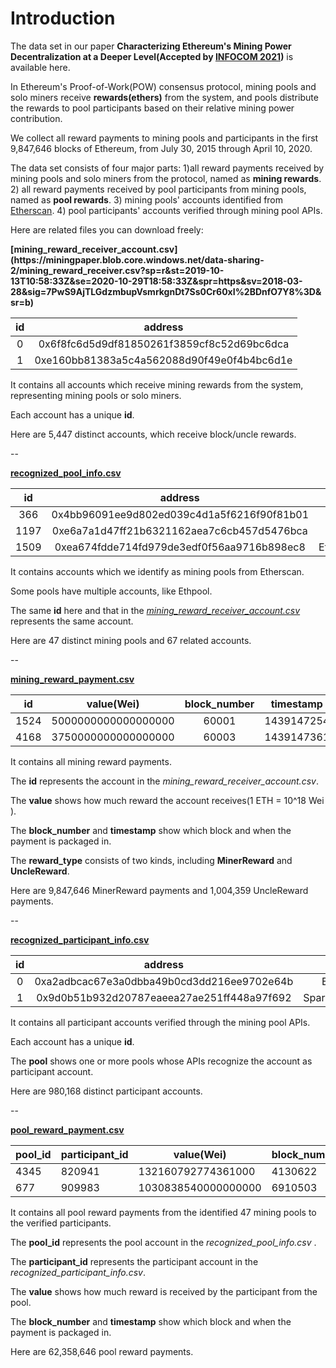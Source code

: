 # Introduction

The data set in our paper **Characterizing Ethereum's Mining Power Decentralization at a Deeper Level(Accepted by [INFOCOM 2021](https://infocom2021.ieee-infocom.org/accepted-paper-list-main-conference))** is available here.

In Ethereum's Proof-of-Work(POW) consensus protocol, mining pools and solo miners receive <b>rewards(ethers)</b> from the system, and pools distribute the rewards to pool participants based on their relative mining power contribution. 

We collect all reward payments to mining pools and participants in the first  9,847,646 blocks of Ethereum, from July 30, 2015 through April 10, 2020.  

The data set consists of four major parts: 1)all reward payments received by mining pools and solo miners from the protocol,  named as <b>mining rewards</b>. 2)  all reward payments received by pool participants from mining pools, named as <b>pool rewards</b>. 3) mining pools' accounts identified from [Etherscan](<https://etherscan.io/stat/miner?range=7&blocktype=blocks>). 4) pool participants' accounts verified through mining pool APIs.

Here are related files you can download freely:

<div id="1" > </div>
<b>[mining_reward_receiver_account.csv](https://miningpaper.blob.core.windows.net/data-sharing-2/mining_reward_receiver.csv?sp=r&st=2019-10-13T10:58:33Z&se=2020-10-29T18:58:33Z&spr=https&sv=2018-03-28&sig=7PwS9AjTLGdzmbupVsmrkgnDt7Ss0Cr60xI%2BDnfO7Y8%3D&sr=b)</b>

|  id  |                  address                   |
| :--: | :----------------------------------------: |
|  0   | 0x6f8fc6d5d9df81850261f3859cf8c52d69bc6dca |
|  1   | 0xe160bb81383a5c4a562088d90f49e0f4b4bc6d1e |

It contains all accounts which receive mining rewards from the system, representing mining pools or solo miners.

Each account has a unique <b>id</b>.

Here are 5,447 distinct accounts, which receive block/uncle rewards.

--

<b>[recognized_pool_info.csv](https://miningpaper.blob.core.windows.net/data-sharing-2/mining_pool.csv?sp=r&st=2019-10-13T11:19:48Z&se=2020-10-29T19:19:48Z&spr=https&sv=2018-03-28&sig=oQ1IwjiML2NvAnIyvWaxUDum3SrZI796lsuOFyfVIgg%3D&sr=b)</b>

|  id  |                  address                   |   name    |
| :--: | :----------------------------------------: | :-------: |
| 366  | 0x4bb96091ee9d802ed039c4d1a5f6216f90f81b01 |  Ethpool  |
| 1197 | 0xe6a7a1d47ff21b6321162aea7c6cb457d5476bca |  Ethpool  |
| 1509 | 0xea674fdde714fd979de3edf0f56aa9716b898ec8 | Ethermine |

It contains accounts which we identify as mining pools from Etherscan.

Some pools have multiple accounts, like Ethpool.

The same <b>id</b> here and that in the *[mining_reward_receiver_account.csv](#1)* represents the same account.

Here are 47 distinct mining pools and 67 related accounts.

--

<b>[mining_reward_payment.csv](https://miningpaper.blob.core.windows.net/data-sharing-2/mining_reward_payment.csv?sp=r&st=2019-10-13T11:35:15Z&se=2020-10-29T19:35:15Z&spr=https&sv=2018-03-28&sig=HrIayuWJBA4%2F6MNgYHBSoP7fkYfu1zie5fdJZ8aIodQ%3D&sr=b)</b>

|  id  |     value(Wei)      | block_number | timestamp  | reward_type |
| :--: | :-----------------: | :----------: | :--------: | :---------: |
| 1524 | 5000000000000000000 |    60001     | 1439147254 | MinerReward |
| 4168 | 3750000000000000000 |    60003     | 1439147361 | UncleReward |

It contains all mining reward payments.

The <b>id</b> represents the account in the *mining_reward_receiver_account.csv*.

The <b>value</b> shows how much reward the account receives(1 ETH = 10^18 Wei ).

The <b>block_number</b> and <b>timestamp</b> show which block and when the payment is packaged in.

The <b>reward_type</b> consists of two kinds, including <b>MinerReward</b> and <b>UncleReward</b>.

Here are 9,847,646 MinerReward payments and 1,004,359 UncleReward payments.

--

<b>[recognized_participant_info.csv](https://miningpaper.blob.core.windows.net/data-sharing-2/identified_participant.csv?sp=r&st=2019-10-13T11:36:17Z&se=2020-10-29T19:36:17Z&spr=https&sv=2018-03-28&sig=lkgA2rF1DrjRA86B4IXFDXOy2iY7SNfmUEdMZ4sAZtQ%3D&sr=b)</b>

|  id  |                  address                   |       pool       |
| :--: | :----------------------------------------: | :--------------: |
|  0   | 0xa2adbcac67e3a0dbba49b0cd3dd216ee9702e64b |    Ethermine     |
|  1   | 0x9d0b51b932d20787eaeea27ae251ff448a97f692 | SparkPool/F2Pool |

It contains all participant accounts verified through the mining pool APIs.

Each account has a unique <b>id</b>.

The <b>pool</b> shows one or more pools whose APIs recognize the account as participant account.

Here are 980,168 distinct participant accounts.

--

<b>[pool_reward_payment.csv](https://miningpaper.blob.core.windows.net/data-sharing-2/pool_reward_payment.csv?sp=r&st=2019-10-15T08:05:25Z&se=2020-10-29T16:05:25Z&spr=https&sv=2018-03-28&sig=ih3E2aeItJ%2BSq29D2n2L2H8G%2FeAtar4sV%2BPtFTwbUa0%3D&sr=b)</b>

| pool_id | participant_id | value(Wei)          | block_number | timestamp  |
| ------- | -------------- | ------------------- | ------------ | ---------- |
| 4345    | 820941         | 132160792774361000  | 4130622      | 1502164246 |
| 677     | 909983         | 1030838540000000000 | 6910503      | 1545158215 |

It contains all pool reward payments from the identified 47 mining pools to the verified participants.

The <b>pool_id</b> represents the pool account in the *recognized_pool_info.csv* .

The <b>participant_id</b> represents the participant account in the *recognized_participant_info.csv*.

The <b>value</b> shows how much reward is received by the participant from the pool.

The <b>block_number</b> and <b>timestamp</b> show which block and when the payment is packaged in.

Here are 62,358,646 pool reward payments.














